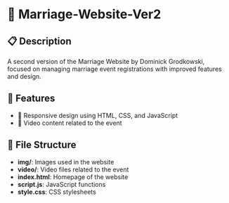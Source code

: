 # 💍 Marriage-Website-Ver2

## 📋 Description
A second version of the Marriage Website by Dominick Grodkowski, focused on managing marriage event registrations with improved features and design.

## 🌟 Features
- 📱 Responsive design using HTML, CSS, and JavaScript
- 🎥 Video content related to the event

## 📂 File Structure
- **img/**: Images used in the website
- **video/**: Video files related to the event
- **index.html**: Homepage of the website
- **script.js**: JavaScript functions
- **style.css**: CSS stylesheets
